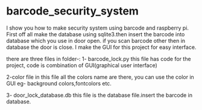 # barcode_security_system

I show you how to make security system using barcode and raspberry pi. First off all make the database using sqlite3.then insert the barcode into database which you use in door open. if you scan barcode other then in database the door is close. I make the GUI for this project for easy interface. 
 
 there are three files in folder-:
1- barcode_lock.py
    this file has code for the project, code is combination of GUI(graphical user interface)
    
2-color file
   in this file all the colors name are there, you can use the color in GUI eg- background colors,fontcolors etc.
   
3- door_lock_database.db
   this file is the database file.insert the barcode in database.
